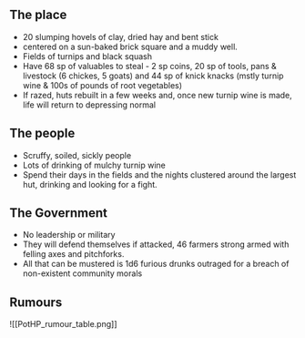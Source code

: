 ## The place
- 20 slumping hovels of clay, dried hay and bent stick 
- centered on a sun-baked brick square and a muddy well.
- Fields of turnips and black squash
- Have 68 sp of valuables to steal - 2 sp coins, 20 sp of tools, pans & livestock (6 chickes, 5 goats) and 44 sp of knick knacks (mstly turnip wine & 100s of pounds of root vegetables)
- If razed, huts rebuilt in a few weeks and, once new turnip wine is made, life will return to depressing normal
## The people
- Scruffy, soiled, sickly people
- Lots of drinking of mulchy turnip wine
- Spend their days in the fields and the nights clustered around the largest hut, drinking and looking for a fight.
## The Government
- No leadership or military
- They will defend themselves if attacked, 46 farmers strong armed with felling axes and pitchforks.
- All that can be mustered is 1d6 furious drunks outraged for a breach of non-existent community morals
## Rumours
![[PotHP_rumour_table.png]]

